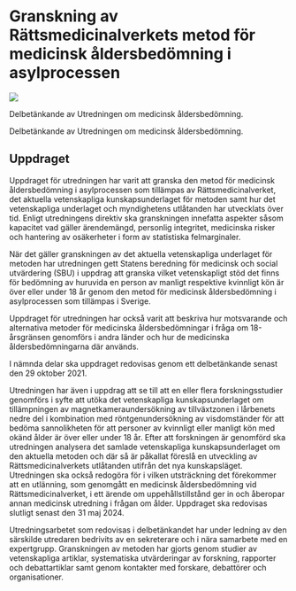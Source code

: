 # Granskning av Rättsmedicinalverkets metod för medicinsk åldersbedömning i asylprocessen

![](/contentassets/62e7f63f10d2470b9742effabb470e09/sou202184.jpg?width=150&quality=85)

Delbetänkande av Utredningen om medicinsk åldersbedömning.

Delbetänkande av Utredningen om medicinsk åldersbedömning.

## Uppdraget

Uppdraget för utredningen har varit att granska den metod för medicinsk åldersbedömning i asylprocessen som tillämpas av Rättsmedicinalverket, det aktuella vetenskapliga kunskapsunderlaget för metoden samt hur det vetenskapliga underlaget och myndighetens utlåtanden har utvecklats över tid. Enligt utredningens direktiv ska granskningen innefatta aspekter såsom kapacitet vad gäller ärendemängd, personlig integritet, medicinska risker och hantering av osäkerheter i form av statistiska felmarginaler.

När det gäller granskningen av det aktuella vetenskapliga underlaget för metoden har utredningen gett Statens beredning för medicinsk och social utvärdering (SBU) i uppdrag att granska vilket vetenskapligt stöd det finns för bedömning av huruvida en person av manligt respektive kvinnligt kön är över eller under 18 år genom den metod för medicinsk åldersbedömning i asylprocessen som tillämpas i Sverige.

Uppdraget för utredningen har också varit att beskriva hur motsvarande och alternativa metoder för medicinska åldersbedömningar i fråga om 18-årsgränsen genomförs i andra länder och hur de medicinska åldersbedömningarna där används.

I nämnda delar ska uppdraget redovisas genom ett delbetänkande senast den 29 oktober 2021.

Utredningen har även i uppdrag att se till att en eller flera forskningsstudier genomförs i syfte att utöka det vetenskapliga kunskapsunderlaget om tillämpningen av magnetkameraundersökning av tillväxtzonen i lårbenets nedre del i kombination med röntgenundersökning av visdomständer för att bedöma sannolikheten för att personer av kvinnligt eller manligt kön med okänd ålder är över eller under 18 år. Efter att forskningen är genomförd ska utredningen analysera det samlade vetenskapliga kunskapsunderlaget om den aktuella metoden och där så är påkallat föreslå en utveckling av Rättsmedicinalverkets utlåtanden utifrån det nya kunskapsläget. Utredningen ska också redogöra för i vilken utsträckning det förekommer att en utlänning, som genomgått en medicinsk åldersbedömning vid Rättsmedicinalverket, i ett ärende om uppehållstillstånd ger in och åberopar annan medicinsk utredning i frågan om ålder. Uppdraget ska redovisas slutligt senast den 31 maj 2024.

Utredningsarbetet som redovisas i delbetänkandet har under ledning av den särskilde utredaren bedrivits av en sekreterare och i nära samarbete med en expertgrupp. Granskningen av metoden har gjorts genom studier av vetenskapliga artiklar, systematiska utvärderingar av forskning, rapporter och debattartiklar samt genom kontakter med forskare, debattörer och organisationer.
